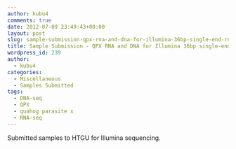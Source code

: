 ```yaml
---
author: kubu4
comments: true
date: 2012-07-09 23:49:43+00:00
layout: post
slug: sample-submission-qpx-rna-and-dna-for-illumina-36bp-single-end-rnadnaseq
title: Sample Submission - QPX RNA and DNA for Illumina 36bp single-end RNA/DNAseq
wordpress_id: 239
author:
  - kubu4
categories:
  - Miscellaneous
  - Samples Submitted
tags:
  - DNA-seq
  - QPX
  - quahog parasite x
  - RNA-seq
---
```


Submitted samples to HTGU for Illumina sequencing.
